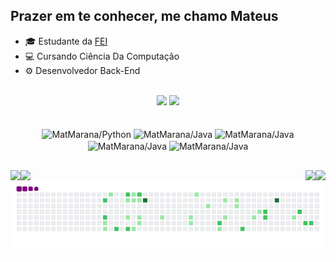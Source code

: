 ## Prazer em te conhecer, me chamo Mateus

- 🎓 Estudante da [FEI](https://portal.fei.edu.br)
- 💻 Cursando Ciência Da Computação
- ⚙️ Desenvolvedor Back-End

<br>

<div align="center" display: flex>
    <img height="185em" src="https://github-readme-stats.vercel.app/api?username=MatMarana&show_icons=true&title_color=eee3ee&text_color=eee3ee&icon_color=73007e&bg_color=0,1e1e1f,2b2c30,4e0055,73007e,73007e&locale=pt-br&hide_border=true&hide_title=true"">
    <img height="185em" src="https://github-readme-stats.vercel.app/api/top-langs/?username=MatMarana&layout=donut&title_color=eee3ee&text_color=eee3ee&icon_color=73007e&bg_color=0,73007e,73007e,4e0055,1e1e1f,2b2c30&locale=pt-br&hide_border=true&hide_title=true">
</div>

<br>

<div align="center" display: flex>
  <br>
  <img align="center" alt="MatMarana/Python" height="65" width="55" src="https://cdn.jsdelivr.net/gh/devicons/devicon@latest/icons/python/python-original.svg">
  <img align="center" alt="MatMarana/Java" height="65" width="55" src="https://cdn.jsdelivr.net/gh/devicons/devicon@latest/icons/java/java-original.svg">
  <img align="center" alt="MatMarana/Java" height="65" width="55" src="https://cdn.jsdelivr.net/gh/devicons/devicon@latest/icons/amazonwebservices/amazonwebservices-original-wordmark.svg">
  <img align="center" alt="MatMarana/Java" height="65" width="55" src="https://cdn.jsdelivr.net/gh/devicons/devicon@latest/icons/cplusplus/cplusplus-original.svg">
  <img align="center" alt="MatMarana/Java" height="65" width="55" src="https://cdn.jsdelivr.net/gh/devicons/devicon@latest/icons/git/git-plain-wordmark.svg">
  <br>
</div>   

##

<div display: flex>
  <a href="mailto:assumateus@gmail.com"><img align="right" src="https://img.shields.io/badge/Gmail-D14836?style=for-the-badge&logo=gmail&logoColor=white"></a>
  <a href="https://www.linkedin.com/in/mateus-marana/"><img align="right" src="https://img.shields.io/badge/LinkedIn-0077B5?style=for-the-badge&logo=linkedin&logoColor=white"></a>
  <a href="https://www.instagram.com/marana.sb/"><img align="left" src="https://img.shields.io/badge/Instagram-E4405F?style=for-the-badge&logo=instagram&logoColor=white"></a>
  <a href=""><img align="left" src="https://img.shields.io/badge/website-000000?style=for-the-badge&logo=About.me&logoColor=white"></a>
</div>


##


![snake gif](https://github.com/MatMarana/MatMarana/blob/output/github-contribution-grid-snake.gif)
